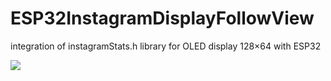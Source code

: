 # ESP32InstagramDisplayFollowView
integration of instagramStats.h library for OLED display 128×64 with ESP32


![](https://i.imgur.com/q2fjy8P.png)
